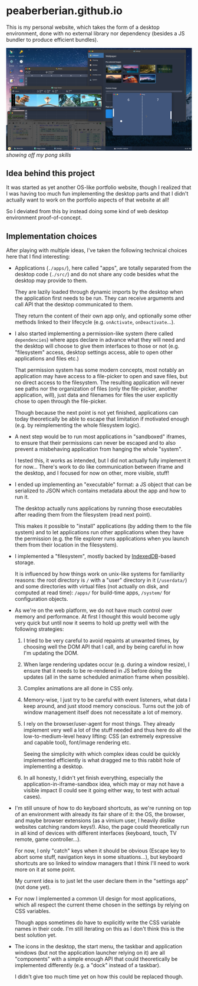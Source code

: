 # peaberberian.github.io

This is my personal website, which takes the form of a desktop environment,
done with no external library nor dependency (besides a JS bundler to produce
efficient bundles).

![screenshot of this desktop](./screenshot.png)
_showing off my pong skills_

## Idea behind this project

It was started as yet another OS-like portfolio website, though I realized that
I was having too much fun implementing the desktop parts and that I didn't
actually want to work on the portfolio aspects of that website at all!

So I deviated from this by instead doing some kind of web desktop environment
proof-of-concept.

## Implementation choices

After playing with multiple ideas, I've taken the following technical choices
here that I find interesting:

- Applications (`./apps/`), here called "apps", are totally separated from the
  desktop code (`./src/`) and do not share any code besides what the desktop
  may provide to them.

  They are lazily loaded through dynamic imports by the desktop when the
  application first needs to be run. They can receive arguments and call API
  that the desktop communicated to them.

  They return the content of their own app only, and optionally some other
  methods linked to their lifecycle (e.g. `onActivate`, `onDeactivate`...).

- I also started implementing a permission-like system (here called
  `dependencies`) where apps declare in advance what they will need and the
  desktop will choose to give them interfaces to those or not (e.g. "filesystem"
  access, desktop settings access, able to open other applications and files
  etc.)

  That permission system has some modern concepts, most notably an application
  may have access to a file-picker to open and save files, but no direct access
  to the filesystem.
  The resulting application will never see paths nor the organization of files
  (only the file-picker, another application, will), just data and filenames for
  files the user explicitly chose to open through the file-picker.

  Though because the next point is not yet finished, applications can today
  theoretically be able to escape that limitation if motivated enough (e.g.
  by reimplementing the whole filesystem logic).

- A next step would be to run most applications in "sandboxed" iframes, to
  ensure that their permissions can never be escaped and to also prevent a
  misbehaving application from hanging the whole "system".

  I tested this, it works as intended, but I did not actually fully implement it
  for now... There's work to do like communication between iframe and the
  desktop, and I focused for now on other, more visible, stuff!

- I ended up implementing an "executable" format: a JS object that can be
  serialized to JSON which contains metadata about the app and how to run it.

  The desktop actually runs applications by running those executables after
  reading them from the filesystem (read next point).

  This makes it possible to "install" applications (by adding them to the
  file system) and to let applications run other applications when they
  have the permission (e.g. the file explorer runs applications when you
  launch them from their location in the filesystem).

- I implemented a "filesystem", mostly backed by [IndexedDB](https://developer.mozilla.org/en-US/docs/Web/API/IndexedDB_API)-based
  storage.

  It is influenced by how things work on unix-like systems for familiarity
  reasons: the root directory is `/` with a "user" directory in it
  (`/userdata/`) and some directories with virtual files (not actually on
  disk, and computed at read time): `/apps/` for build-time apps, `/system/`
  for configuration objects.

- As we're on the web platform, we do not have much control over memory and
  performance. At first I thought this would become ugly very quick but until
  now it seems to hold up pretty well with the following strategies:

  1. I tried to be very careful to avoid repaints at unwanted times, by
     choosing well the DOM API that I call, and by being careful in how I'm
     updating the DOM.

  2. When large rendering updates occur (e.g. during a window resize), I ensure
     that it needs to be re-rendered in JS before doing the updates (all in the
     same scheduled animation frame when possible).

  3. Complex animations are all done in CSS only.

  4. Memory-wise, I just try to be careful with event listeners, what data
     I keep around, and just stood memory conscious. Turns out the job
     of window management itself does not necessitate a lot of memory.

  5. I rely on the browser/user-agent for most things. They already implement
     very well a lot of the stuff needed and thus here do all the
     low-to-medium-level heavy lifting: CSS (an extremely expressive and capable
     tool), font/image rendering etc.

     Seeing the simplicity with which complex ideas could be quickly implemented
     efficiently is what dragged me to this rabbit hole of implementing a desktop.

  6. In all honesty, I didn't yet finish everything, especially the
     application-in-iframe-sandbox idea, which may or may not have a visible
     impact (I could see it going either way, to test with actual cases).

- I'm still unsure of how to do keyboard shortcuts, as we're running on top of an
  environment with already its fair share of it: the OS, the browser, and
  maybe browser extensions (as a vimium user, I heavily dislike websites catching
  random keys!). Also, the page could theoretically run in all kind of devices
  with different interfaces (keyboard, touch, TV remote, game controller...).

  For now, I only "catch" keys when it should be obvious (Escape key to abort
  some stuff, navigation keys in some situations...), but keyboard shortcuts are
  so linked to window managers that I think I'll need to work more on it at
  some point.

  My current idea is to just let the user declare them in the "settings app"
  (not done yet).

- For now I implemented a common UI design for most applications, which all
  respect the current theme chosen in the settings by relying on CSS variables.

  Though apps sometimes do have to explicitly write the CSS variable names in
  their code. I'm still iterating on this as I don't think this is the best
  solution yet.

- The icons in the desktop, the start menu, the taskbar and application windows
  (but not the application launcher relying on it) are all "components" with a
  simple enough API that could theoretically be implemented differently (e.g. a
  "dock" instead of a taskbar).

  I didn't give too much time yet on how this could be replaced though.
